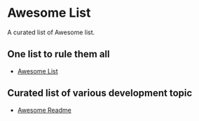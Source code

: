 # Awesome List

A curated list of Awesome list.

## One list to rule them all

* [Awesome List](https://github.com/sindresorhus/awesome)

## Curated list of various development topic

* [Awesome Readme](https://github.com/matiassingers/awesome-readme)
